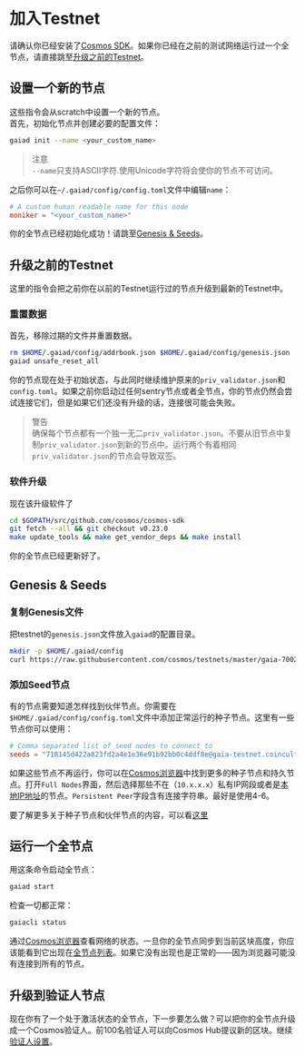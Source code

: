 # 加入Testnet
请确认你已经安装了[Cosmos SDK](https://cosmos.network/docs/getting-started/installation.html)。如果你已经在之前的测试网络运行过一个全节点，请直接跳至[升级之前的Testnet](https://cosmos.network/docs/getting-started/full-node.html#upgrading-from-previous-testnet)。

## 设置一个新的节点
这些指令会从scratch中设置一个新的节点。  
首先，初始化节点并创建必要的配置文件：
```bash
gaiad init --name <your_custom_name>
```
> 注意  
`--name`只支持ASCII字符.使用Unicode字符将会使你的节点不可访问。

之后你可以在`~/.gaiad/config/config.toml`文件中编辑`name`：
```toml
# A custom human readable name for this node
moniker = "<your_custom_name>"
```

你的全节点已经初始化成功！请跳至[Genesis & Seeds](https://cosmos.network/docs/getting-started/full-node.html#genesis-seeds)。

## 升级之前的Testnet
这里的指令会把之前你在以前的Testnet运行过的节点升级到最新的Testnet中。

### 重置数据
首先，移除过期的文件并重置数据。
```bash
rm $HOME/.gaiad/config/addrbook.json $HOME/.gaiad/config/genesis.json
gaiad unsafe_reset_all
```
你的节点现在处于初始状态，与此同时继续维护原来的`priv_validator.json`和`config.toml`。如果之前你启动过任何sentry节点或者全节点，你的节点仍然会尝试连接它们，但是如果它们还没有升级的话，连接很可能会失败。
> 警告  
确保每个节点都有一个独一无二`priv_validator.json`。不要从旧节点中复制`priv_validator.json`到新的节点中。运行两个有着相同`priv_validator.json`的节点会导致双签。

### 软件升级
现在该升级软件了
```bash
cd $GOPATH/src/github.com/cosmos/cosmos-sdk
git fetch --all && git checkout v0.23.0
make update_tools && make get_vendor_deps && make install
```
你的全节点已经更新好了。

## Genesis & Seeds

### 复制Genesis文件
把testnet的`genesis.json`文件放入`gaiad`的配置目录。
```bash
mkdir -p $HOME/.gaiad/config
curl https://raw.githubusercontent.com/cosmos/testnets/master/gaia-7002/genesis.json > $HOME/.gaiad/config/genesis.json
```

### 添加Seed节点
有的节点需要知道怎样找到伙伴节点。你需要在`$HOME/.gaiad/config/config.toml`文件中添加正常运行的种子节点。这里有一些节点你可以使用：
```toml
# Comma separated list of seed nodes to connect to
seeds = "718145d422a823fd2a4e1e36e91b92bb0c4ddf8e@gaia-testnet.coinculture.net:26656,5922bf29b48a18c2300b85cc53f424fce23927ab@67.207.73.206:26656,7c8b8fd03577cd4817f5be1f03d506f879df98d8@gaia-7000-seed1.interblock.io:26656,a28737ff02391a6e00a1d3b79befd57e68e8264c@gaia-7000-seed2.interblock.io:26656,987ffd26640cd03d08ed7e53b24dfaa7956e612d@gaia-7000-seed3.interblock.io:26656"
```
如果这些节点不再运行，你可以在[Cosmos浏览器](https://explorecosmos.network/nodes)中找到更多的种子节点和持久节点。打开`Full Nodes`界面，然后选择那些不在（`10.x.x.x`）私有IP网段或者是[本地IP地址](https://en.wikipedia.org/wiki/Private_network)的节点。`Persistent Peer`字段含有连接字符串。最好是使用4-6。

要了解更多关于种子节点和伙伴节点的内容，可以看[这里](https://github.com/tendermint/tendermint/blob/develop/docs/using-tendermint.md#peers)


## 运行一个全节点
用这条命令启动全节点：
```bash
gaiad start
```

检查一切都正常：
```bash
gaiacli status
```

通过[Cosmos浏览器](https://explorecosmos.network/nodes)查看网络的状态。一旦你的全节点同步到当前区块高度，你应该能看到它出现在[全节点列表](https://explorecosmos.network/validators)。如果它没有出现也是正常的——因为浏览器可能没有连接到所有的节点。

## 升级到验证人节点
现在你有了一个处于激活状态的全节点，下一步要怎么做？可以把你的全节点升级成一个Cosmos验证人。前100名验证人可以向Cosmos Hub提议新的区块。继续[验证人设置](https://cosmos.network/docs/validators/validator-setup.html)。